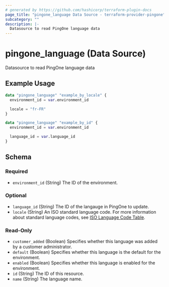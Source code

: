 ```yaml
---
# generated by https://github.com/hashicorp/terraform-plugin-docs
page_title: "pingone_language Data Source - terraform-provider-pingone"
subcategory: ""
description: |-
  Datasource to read PingOne language data
---
```


# pingone_language (Data Source)

Datasource to read PingOne language data

## Example Usage

```terraform
data "pingone_language" "example_by_locale" {
  environment_id = var.environment_id

  locale = "fr-FR"
}

data "pingone_language" "example_by_id" {
  environment_id = var.environment_id

  language_id = var.language_id
}
```

<!-- schema generated by tfplugindocs -->
## Schema

### Required

- `environment_id` (String) The ID of the environment.

### Optional

- `language_id` (String) The ID of the langauge in PingOne to update.
- `locale` (String) An ISO standard language code. For more information about standard language codes, see [ISO Language Code Table](http://www.lingoes.net/en/translator/langcode.htm).

### Read-Only

- `customer_added` (Boolean) Specifies whether this language was added by a customer administrator.
- `default` (Boolean) Specifies whether this language is the default for the environment.
- `enabled` (Boolean) Specifies whether this language is enabled for the environment.
- `id` (String) The ID of this resource.
- `name` (String) The language name.



